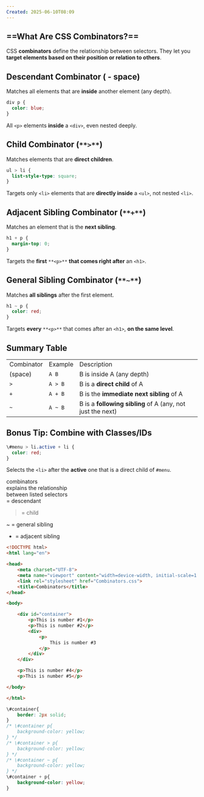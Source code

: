 ```yaml
---
Created: 2025-06-10T08:09
---
```

## ==What Are CSS Combinators?==

CSS **combinators** define the relationship between selectors. They let you **target elements based on their position or relation to others**.

  

## **Descendant Combinator (** **- space)**

Matches all elements that are **inside** another element (any depth).

```CSS
div p {
  color: blue;
}
```

All `<p>` elements **inside** a `<div>`, even nested deeply.

  

## **Child Combinator (**`**>**`**)**

Matches elements that are **direct children**.

```CSS
ul > li {
  list-style-type: square;
}
```

Targets only `<li>` elements that are **directly inside** a `<ul>`, not nested `<li>`.

  

## **Adjacent Sibling Combinator (**`**+**`**)**

Matches an element that is the **next sibling**.

```CSS
h1 + p {
  margin-top: 0;
}
```

Targets the **first** `**<p>**` **that comes right after** an `<h1>`.

  

## **General Sibling Combinator (**`**~**`**)**

Matches **all siblings** after the first element.

```CSS
h1 ~ p {
  color: red;
}
```

Targets **every** `**<p>**` that comes after an `<h1>`, **on the same level**.

  

## Summary Table

|   |   |   |
|---|---|---|
|Combinator|Example|Description|
|(space)|`A B`|B is inside A (any depth)|
|`>`|`A > B`|B is a **direct child** of A|
|`+`|`A + B`|B is the **immediate next sibling** of A|
|`~`|`A ~ B`|B is a **following sibling** of A (any, not just the next)|

  

## Bonus Tip: Combine with Classes/IDs

```CSS
\#menu > li.active + li {
  color: red;
}
```

Selects the `<li>` after the **active** one that is a direct child of `#menu`.  

combinators  
explains the relationship  
between listed selectors  
= descendant

> = child

~ = general sibling

+ = adjacent sibling

```HTML
<!DOCTYPE html>
<html lang="en">

<head>
    <meta charset="UTF-8">
    <meta name="viewport" content="width=device-width, initial-scale=1.0">
    <link rel="stylesheet" href="Combinators.css">
    <title>Combinators</title>
</head>

<body>

    <div id="container">
        <p>This is number #1</p>
        <p>This is number #2</p>
        <div>
            <p>
                This is number #3
            </p>
        </div>
    </div>

    <p>This is number #4</p>
    <p>This is number #5</p>

</body>

</html>
```

```CSS
\#container{
    border: 2px solid;
}
/* \#container p{
    background-color: yellow;
} */
/* \#container > p{
    background-color: yellow;
} */
/* \#container ~ p{
    background-color: yellow;
} */
\#container + p{
    background-color: yellow;
}
```